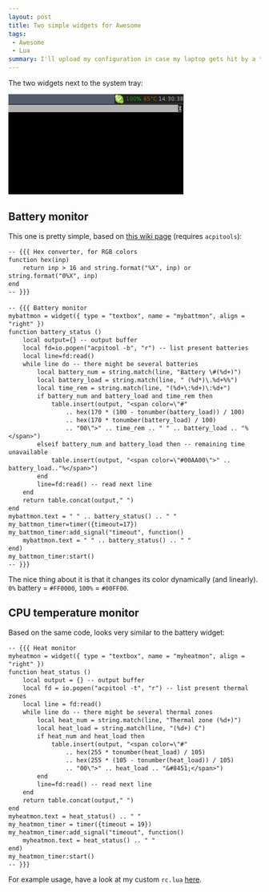 ```yaml
---
layout: post
title: Two simple widgets for Awesome
tags:
 - Awesome
 - Lua
summary: I'll upload my configuration in case my laptop gets hit by a truck.
---
```


The two widgets next to the system tray:

<div class="center">
  <a href="/media/images/random/awesome-widgets.png">
    <img src="/media/images/random/awesome-widgets.png"/>
  </a>
</div>

Battery monitor
---------------

This one is pretty simple, based on [this wiki
page](http://awesome.naquadah.org/wiki/Acpitools-based_battery_widget)
(requires ``acpitools``):

    -- {{{ Hex converter, for RGB colors
    function hex(inp)
        return inp > 16 and string.format("%X", inp) or string.format("0%X", inp)
    end
    -- }}}

    -- {{{ Battery monitor
    mybattmon = widget({ type = "textbox", name = "mybattmon", align = "right" })
    function battery_status ()
        local output={} -- output buffer
        local fd=io.popen("acpitool -b", "r") -- list present batteries
        local line=fd:read()
        while line do -- there might be several batteries
            local battery_num = string.match(line, "Battery \#(%d+)")
            local battery_load = string.match(line, " (%d*)\.%d+%%")
            local time_rem = string.match(line, "(%d+\:%d+)\:%d+")
            if battery_num and battery_load and time_rem then
                table.insert(output, "<span color=\"#"
                    .. hex(170 * (100 - tonumber(battery_load)) / 100)
                    .. hex(170 * tonumber(battery_load) / 100)
                    .. "00\">" .. time_rem .. " " .. battery_load .. "%</span>")
            elseif battery_num and battery_load then -- remaining time unavailable
                table.insert(output, "<span color=\"#00AA00\">" .. battery_load.."%</span>")
            end
            line=fd:read() -- read next line
        end
        return table.concat(output," ")
    end
    mybattmon.text = " " .. battery_status() .. " "
    my_battmon_timer=timer({timeout=17})
    my_battmon_timer:add_signal("timeout", function()
        mybattmon.text = " " .. battery_status() .. " "
    end)
    my_battmon_timer:start()
    -- }}}

The nice thing about it is that it changes its color dynamically (and
linearly). ``0%`` battery = ``#FF0000``, ``100%`` = ``#00FF00``.


CPU temperature monitor
-----------------------

Based on the same code, looks very similar to the battery widget:

    -- {{{ Heat monitor
    myheatmon = widget({ type = "textbox", name = "myheatmon", align = "right" })
    function heat_status ()
        local output = {} -- output buffer
        local fd = io.popen("acpitool -t", "r") -- list present thermal zones
        local line = fd:read()
        while line do -- there might be several thermal zones
            local heat_num = string.match(line, "Thermal zone (%d+)")
            local heat_load = string.match(line, "(%d+) C")
            if heat_num and heat_load then
                table.insert(output, "<span color=\"#"
                    .. hex(255 * tonumber(heat_load) / 105)
                    .. hex(255 * (105 - tonumber(heat_load)) / 105)
                    .. "00\">" .. heat_load .. "&#8451;</span>")
            end
            line=fd:read() -- read next line
        end
        return table.concat(output," ")
    end
    myheatmon.text = heat_status() .. " "
    my_heatmon_timer = timer({timeout = 19})
    my_heatmon_timer:add_signal("timeout", function()
        myheatmon.text = heat_status() .. " "
    end)
    my_heatmon_timer:start()
    -- }}}

For example usage, have a look at my custom ``rc.lua``
[here](/downloads/lua/rc.lua).
